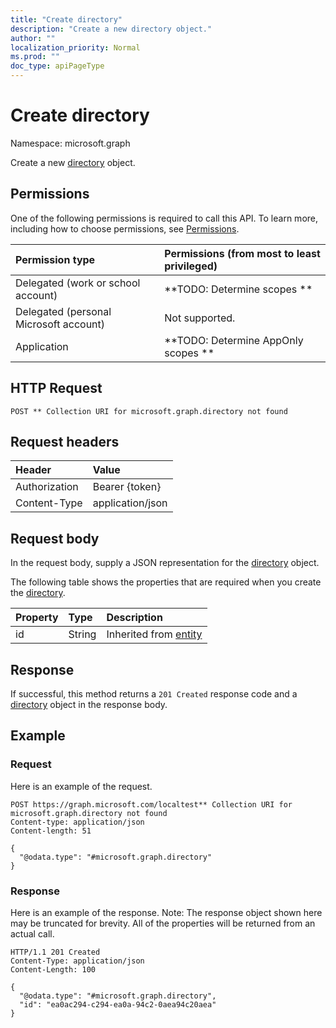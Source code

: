 ```yaml
---
title: "Create directory"
description: "Create a new directory object."
author: ""
localization_priority: Normal
ms.prod: ""
doc_type: apiPageType
---
```


# Create directory

Namespace: microsoft.graph

Create a new [directory](../resources/directory.md) object.

## Permissions
One of the following permissions is required to call this API. To learn more, including how to choose permissions, see [Permissions](/concepts/permissions-reference.md).

|Permission type|Permissions (from most to least privileged)|
|:---|:---|
|Delegated (work or school account)|**TODO: Determine scopes **|
|Delegated (personal Microsoft account)|Not supported.|
|Application|**TODO: Determine AppOnly scopes **|

## HTTP Request
<!-- {
  "blockType": "ignored"
}
-->
``` http
POST ** Collection URI for microsoft.graph.directory not found
```

## Request headers
|Header|Value|
|:---|:---|
|Authorization|Bearer {token}|
|Content-Type|application/json|

## Request body
In the request body, supply a JSON representation for the [directory](../resources/directory.md) object.

The following table shows the properties that are required when you create the [directory](../resources/directory.md).

|Property|Type|Description|
|:---|:---|:---|
|id|String| Inherited from [entity](../resources/entity.md)|



## Response
If successful, this method returns a `201 Created` response code and a [directory](../resources/directory.md) object in the response body.

## Example

### Request
Here is an example of the request.
<!-- {
  "blockType": "request",
  "name": "create_directory_from_"
}
-->
``` http
POST https://graph.microsoft.com/localtest** Collection URI for microsoft.graph.directory not found
Content-type: application/json
Content-length: 51

{
  "@odata.type": "#microsoft.graph.directory"
}
```

### Response
Here is an example of the response. Note: The response object shown here may be truncated for brevity. All of the properties will be returned from an actual call.
<!-- {
  "blockType": "response",
  "truncated": true,
  "@odata.type": "microsoft.graph.directory"
}
-->
``` http
HTTP/1.1 201 Created
Content-Type: application/json
Content-Length: 100

{
  "@odata.type": "#microsoft.graph.directory",
  "id": "ea0ac294-c294-ea0a-94c2-0aea94c20aea"
}
```

